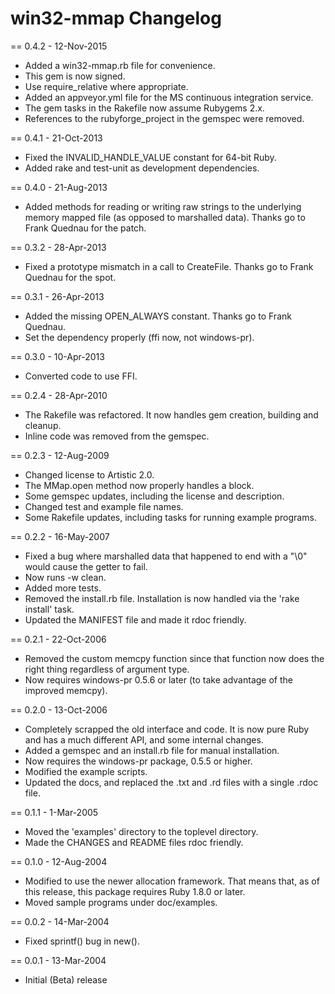 # win32-mmap Changelog

== 0.4.2 - 12-Nov-2015
* Added a win32-mmap.rb file for convenience.
* This gem is now signed.
* Use require_relative where appropriate.
* Added an appveyor.yml file for the MS continuous integration service.
* The gem tasks in the Rakefile now assume Rubygems 2.x.
* References to the rubyforge_project in the gemspec were removed.

== 0.4.1 - 21-Oct-2013
* Fixed the INVALID_HANDLE_VALUE constant for 64-bit Ruby.
* Added rake and test-unit as development dependencies.

== 0.4.0 - 21-Aug-2013
* Added methods for reading or writing raw strings to the underlying
  memory mapped file (as opposed to marshalled data). Thanks go to
  Frank Quednau for the patch.

== 0.3.2 - 28-Apr-2013
* Fixed a prototype mismatch in a call to CreateFile. Thanks go to
  Frank Quednau for the spot.

== 0.3.1 - 26-Apr-2013
* Added the missing OPEN_ALWAYS constant. Thanks go to Frank Quednau.
* Set the dependency properly (ffi now, not windows-pr). 

== 0.3.0 - 10-Apr-2013
* Converted code to use FFI.

== 0.2.4 - 28-Apr-2010
* The Rakefile was refactored. It now handles gem creation, building and
  cleanup.
* Inline code was removed from the gemspec.

== 0.2.3 - 12-Aug-2009
* Changed license to Artistic 2.0.
* The MMap.open method now properly handles a block.
* Some gemspec updates, including the license and description.
* Changed test and example file names.
* Some Rakefile updates, including tasks for running example programs.

== 0.2.2 - 16-May-2007
* Fixed a bug where marshalled data that happened to end with a "\0" would
  cause the getter to fail.
* Now runs -w clean.
* Added more tests.
* Removed the install.rb file. Installation is now handled via the 'rake
  install' task.
* Updated the MANIFEST file and made it rdoc friendly.

== 0.2.1 - 22-Oct-2006
* Removed the custom memcpy function since that function now does the right
  thing regardless of argument type.
* Now requires windows-pr 0.5.6 or later (to take advantage of the improved
  memcpy).

== 0.2.0 - 13-Oct-2006
* Completely scrapped the old interface and code.  It is now pure Ruby and
  has a much different API, and some internal changes.
* Added a gemspec and an install.rb file for manual installation.
* Now requires the windows-pr package, 0.5.5 or higher.
* Modified the example scripts.
* Updated the docs, and replaced the .txt and .rd files with a single .rdoc
  file.

== 0.1.1 - 1-Mar-2005
* Moved the 'examples' directory to the toplevel directory.
* Made the CHANGES and README files rdoc friendly.

== 0.1.0 - 12-Aug-2004
* Modified to use the newer allocation framework.  That means that, as of
  this release, this package requires Ruby 1.8.0 or later.
* Moved sample programs under doc/examples.

== 0.0.2 - 14-Mar-2004
* Fixed sprintf() bug in new().

== 0.0.1 - 13-Mar-2004
* Initial (Beta) release
